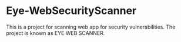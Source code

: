 Eye-WebSecurityScanner
========
This is a project for scanning web app for security vulnerabilities.
The project is known as EYE WEB SCANNER.
